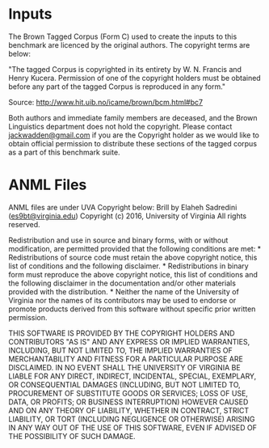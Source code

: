 # Inputs
The Brown Tagged Corpus (Form C) used to create the inputs to this benchmark are licenced by the original authors. The copyright terms are below:

"The tagged Corpus is copyrighted in its entirety by W. N. Francis and Henry Kucera. Permission of one of the copyright holders must be obtained before any part of the tagged Corpus is reproduced in any form."

Source: http://www.hit.uib.no/icame/brown/bcm.html#bc7

Both authors and immediate family members are deceased, and the Brown Linguistics department does not hold the copyright. Please contact jackwadden@gmail.com if you are the Copyright holder as we would like to obtain official permission to distribute these sections of the tagged corpus as a part of this benchmark suite.

# ANML Files

ANML files are under UVA Copyright below:
Brill by Elaheh Sadredini (es9bt@virginia.edu)
Copyright (c) 2016, University of Virginia
All rights reserved.

Redistribution and use in source and binary forms, with or without
modification, are permitted provided that the following conditions are met:
    * Redistributions of source code must retain the above copyright
      notice, this list of conditions and the following disclaimer.
    * Redistributions in binary form must reproduce the above copyright
      notice, this list of conditions and the following disclaimer in the
      documentation and/or other materials provided with the distribution.
    * Neither the name of the University of Virginia nor the
      names of its contributors may be used to endorse or promote products
      derived from this software without specific prior written permission.

THIS SOFTWARE IS PROVIDED BY THE COPYRIGHT HOLDERS AND CONTRIBUTORS "AS IS" AND
ANY EXPRESS OR IMPLIED WARRANTIES, INCLUDING, BUT NOT LIMITED TO, THE IMPLIED
WARRANTIES OF MERCHANTABILITY AND FITNESS FOR A PARTICULAR PURPOSE ARE
DISCLAIMED. IN NO EVENT SHALL THE UNIVERSITY OF VIRGINIA BE LIABLE FOR ANY
DIRECT, INDIRECT, INCIDENTAL, SPECIAL, EXEMPLARY, OR CONSEQUENTIAL DAMAGES
(INCLUDING, BUT NOT LIMITED TO, PROCUREMENT OF SUBSTITUTE GOODS OR SERVICES;
LOSS OF USE, DATA, OR PROFITS; OR BUSINESS INTERRUPTION) HOWEVER CAUSED AND
ON ANY THEORY OF LIABILITY, WHETHER IN CONTRACT, STRICT LIABILITY, OR TORT
(INCLUDING NEGLIGENCE OR OTHERWISE) ARISING IN ANY WAY OUT OF THE USE OF THIS
SOFTWARE, EVEN IF ADVISED OF THE POSSIBILITY OF SUCH DAMAGE.

